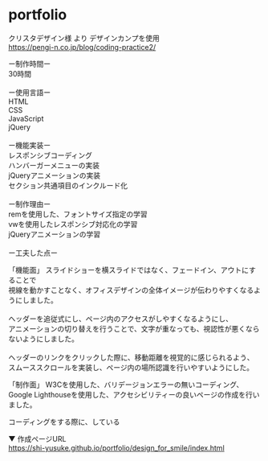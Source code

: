 # portfolio


クリスタデザイン様 より デザインカンプを使用 <br>
https://pengi-n.co.jp/blog/coding-practice2/

ー制作時間ー<br>
30時間<br>
<br>
ー使用言語ー<br>
HTML<br>
CSS<br>
JavaScript<br>
jQuery<br>
<br>
ー機能実装ー<br>
レスポンシブコーディング<br>
ハンバーガーメニューの実装<br>
jQueryアニメーションの実装<br>
セクション共通項目のインクルード化<br>
<br>
ー制作理由ー<br>
remを使用した、フォントサイズ指定の学習<br>
vwを使用したレスポンシブ対応化の学習<br>
jQueryアニメーションの学習<br>
<br>
ー工夫した点ー<br>

「機能面」
スライドショーを横スライドではなく、フェードイン、アウトにすることで<br>
視線を動かすことなく、オフィスデザインの全体イメージが伝わりやすくなるようにしました。<br>
<br>
ヘッダーを追従式にし、ページ内のアクセスがしやすくなるようにし、<br>
アニメーションの切り替えを行うことで、文字が重なっても、視認性が悪くならないようにしました。<br>
<br>
ヘッダーのリンクをクリックした際に、移動距離を視覚的に感じられるよう、
スムーススクロールを実装し、ページ内の場所認識を行いやすいようにした。

「制作面」
W3Cを使用した、バリデージョンエラーの無いコーディング、
Google Lighthouseを使用した、アクセシビリティーの良いページの作成を行いました。

コーディングをする際に、している

▼ 作成ページURL<br>
https://shi-yusuke.github.io/portfolio/design_for_smile/index.html